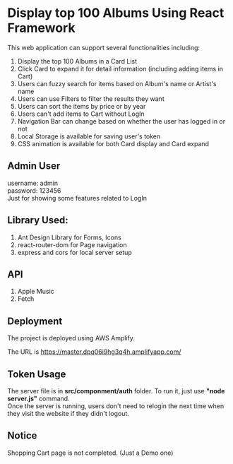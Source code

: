 # Display top 100 Albums Using React Framework

This web application can support several functionalities including:

1. Display the top 100 Albums in a Card List
2. Click Card to expand it for detail information (including adding items in Cart)
3. Users can fuzzy search for items based on Album's name or Artist's name
4. Users can use Filters to filter the results they want
5. Users can sort the items by price or by year
6. Users can't add items to Cart without LogIn
7. Navigation Bar can change based on whether the user has logged in or not
8. Local Storage is available for saving user's token
9. CSS animation is available for both Card display and Card expand

## Admin User
username: admin  
password: 123456  
Just for showing some features related to LogIn

## Library Used:

1. Ant Design Library for Forms, Icons
2. react-router-dom for Page navigation
3. express and cors for local server setup

## API
1. Apple Music
2. Fetch

## Deployment
The project is deployed using AWS Amplify.  
  
The URL is https://master.dpq06i9hg3q4h.amplifyapp.com/


## Token Usage
The server file is in **src/componment/auth** folder. To run it, just use **"node server.js"** command.  
Once the server is running, users don't need to relogin the next time when they visit the website if they didn't logout.

## Notice
Shopping Cart page is not completed. (Just a Demo one)
